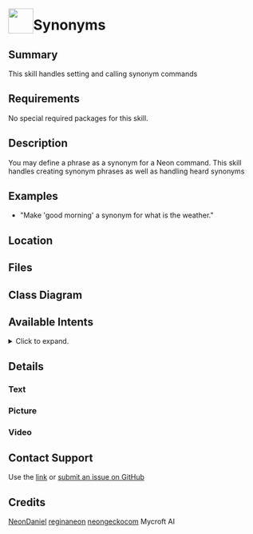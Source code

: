 # <img src='https://0000.us/klatchat/app/files/neon_images/icons/neon_skill.png' card_color="#FF8600" width="50" style="vertical-align:bottom">Synonyms

## Summary
This skill handles setting and calling synonym commands

## Requirements

No special required packages for this skill.

## Description
You may define a phrase as a synonym for a Neon command. This skill handles creating synonym phrases as well as handling 
heard synonyms

## Examples

- "Make 'good morning' a synonym for what is the weather."


## Location


## Files


  

## Class Diagram


## Available Intents
<details>
<summary>Click to expand.</summary>
<br>


</details>

## Details

### Text

       
### Picture

### Video

  

## Contact Support

Use the [link](https://neongecko.com/ContactUs) or [submit an issue on GitHub](https://help.github.com/en/articles/creating-an-issue)

## Credits

[NeonDaniel](https://github.com/neondaniel) [reginaneon](https://github.com/reginaneon) [neongeckocom](https://neongecko.com/) Mycroft AI

